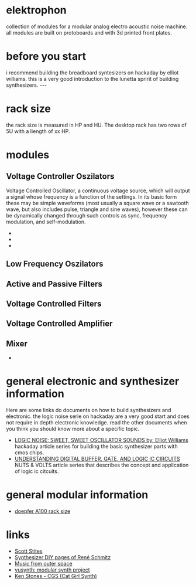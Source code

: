 # elektrophon
collection of modules for a modular analog electro acoustic noise machine. all modules are built on protoboards and with 3d printed front plates.

# before you start
i recommend building the breadboard syntesizers on hackaday by elliot williams. this is a very good introduction to the lunetta spririt of building synthesizers. ---

# rack size

the rack size is measured in HP and HU. The desktop rack has two rows of 5U with a liength of xx HP.

# modules 

## Voltage Controller Oszilators 
Voltage Controlled Oscillator, a continuous voltage source, which will output a signal whose frequency is a function of the settings. In its basic form these may be simple waveforms (most usually a square wave or a sawtooth wave, but also includes pulse, triangle and sine waves), however these can be dynamically changed through such controls as sync, frequency modulation, and self-modulation. []()
 
* 
*
* 

## Low Frequency Oszilators 

## Active and Passive Filters

## Voltage Controlled Filters

## Voltage Controlled Amplifier

## Mixer

* 


# general electronic and synthesizer information 

Here are some links do documents on how to build synthesizers and electronic. the logic noise serie on hackaday are a very good start and does not require in depth electronic knowledge. read the other documents when you think you should know more about a specific topic. 

* [LOGIC NOISE: SWEET, SWEET OSCILLATOR SOUNDS by: Elliot Williams](https://hackaday.com/2015/02/04/logic-noise-sweet-sweet-oscillator-sounds/) hackaday article series for building the basic synthesizer parts with cmos chips.
* [UNDERSTANDING DIGITAL BUFFER, GATE, AND LOGIC IC CIRCUITS]() NUTS & VOLTS article series that describes the concept and application of logic ic citcuits.

# general modular information

* [doepfer A100 rack size](http://www.doepfer.de/a100_man/a100m_e.htm)

# links

* [Scott Stites](http://birthofasynth.com/index.html)
* [Synthesizer DIY pages of René Schmitz](https://www.schmitzbits.de/index.html)
* [Music from outer space](http://musicfromouterspace.com/)
* [yusynth: modular synth project](http://www.yusynth.net/Modular/index_en.html)
* [Ken Stones - CGS (Cat Girl Synth)](http://www.elby-designs.com/webtek/cgs/cgs.htm)

